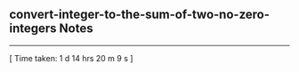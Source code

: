 <h2>convert-integer-to-the-sum-of-two-no-zero-integers Notes</h2><hr>[ Time taken: 1 d 14 hrs 20 m 9 s ]